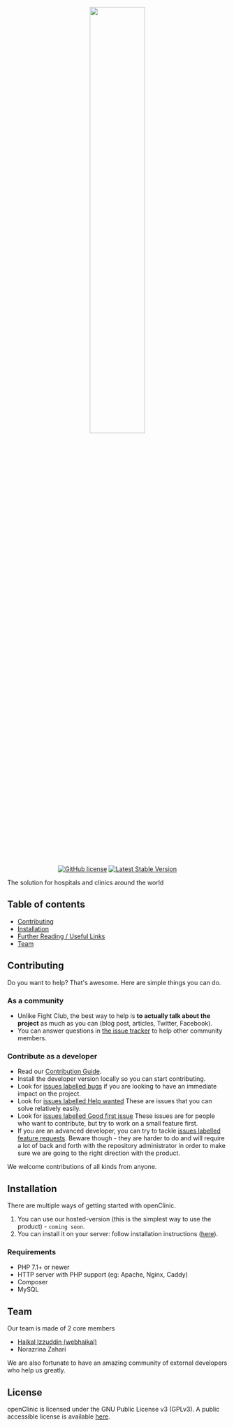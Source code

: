 <p align="center"><img src="https://strixtech.ml/wp-content/uploads/2019/05/openClinic_black.png" width="50%"></p>

<p align="center">
<a href="https://github.com/StrixTech/openclinic/blob/develop/LICENSE"><img alt="GitHub license" src="https://img.shields.io/github/license/StrixTech/openclinic.svg?style=flat-square"></a>
<a href="https://github.com/StrixTech/openclinic/releases"><img src="https://img.shields.io/github/release/StrixTech/openclinic.svg?style=flat-square" alt="Latest Stable Version"></a>
</p>

The solution for hospitals and clinics around the world

## Table of contents

- [Contributing](#contributing)
- [Installation](#installation)
- [Further Reading / Useful Links](#further-reading--useful-links)
- [Team](#team)

## Contributing

Do you want to help? That's awesome. Here are simple things you can do.

### As a community

* Unlike Fight Club, the best way to help is **to actually talk about the project** as much as you can (blog post, articles, Twitter, Facebook).
* You can answer questions in [the issue tracker](https://github.com/StrixTech/openclinic) to help other community members.

### Contribute as a developer

* Read our [Contribution Guide](/.github/CONTRIBUTING.md).
* Install the developer version locally so you can start contributing.
* Look for [issues labelled bugs](https://github.com/StrixTech/openclinic/issues?q=is%3Aopen+is%3Aissue+label%3Abug) if you are looking to have an immediate impact on the project.
* Look for [issues labelled Help wanted](https://github.com/StrixTech/openclinic/issues?q=is%3Aissue+is%3Aopen+label%3A%22help+wanted%22) These are issues that you can solve relatively easily.
* Look for [issues labelled Good first issue](https://github.com/StrixTech/openclinic/labels/good%20first%20issue) These issues are for people who want to contribute, but try to work on a small feature first.
* If you are an advanced developer, you can try to tackle [issues labelled feature requests](https://github.com/StrixTech/openclinic/issues?q=is%3Aopen+is%3Aissue+label%3A%22feature+request%22). Beware though - they are harder to do and will require a lot of back and forth with the repository administrator in order to make sure we are going to the right direction with the product.

We welcome contributions of all kinds from anyone.

## Installation
There are multiple ways of getting started with openClinic.

1. You can use our hosted-version (this is the simplest way to use the product) - `coming soon`.
1. You can install it on your server: follow installation instructions ([here](/docs/installation.md)).

### Requirements
- PHP 7.1+ or newer
- HTTP server with PHP support (eg: Apache, Nginx, Caddy)
- Composer
- MySQL

## Team

Our team is made of 2 core members
* [Haikal Izzuddin (webhaikal)](https://github.com/webhaikal)
* Norazrina Zahari

We are also fortunate to have an amazing community of external developers who help us greatly.

## License

openClinic is licensed under the GNU Public License v3 (GPLv3). A public accessible license is available [here](/LICENSE).
